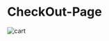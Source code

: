 # CheckOut-Page
![cart](https://user-images.githubusercontent.com/109351417/203979260-801abf66-1f38-4991-b435-bd43dc56dff1.gif)
